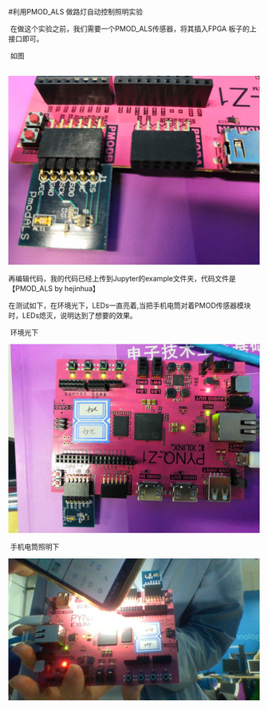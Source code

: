 #利用PMOD_ALS 做路灯自动控制照明实验

​	在做这个实验之前，我们需要一个PMOD_ALS传感器，将其插入FPGA 板子的上接口即可。

​    如图

​	![avatar](20190722155742.jpg)

 再编辑代码，我的代码已经上传到Jupyter的example文件夹，代码文件是【PMOD_ALS by hejinhua】

在测试如下，在环境光下，LEDs一直亮着,当把手机电筒对着PMOD传感器模块时，LEDs熄灭，说明达到了想要的效果。

​	环境光下

![avatar](20190722155801.jpg)

​		手机电筒照明下

![avatar](WIN_20190722_16_07_03_Pro.jpg)
